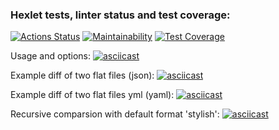 ### Hexlet tests, linter status and test coverage:
[![Actions Status](https://github.com/AlekseyIvanyukov/frontend-project-46/actions/workflows/hexlet-check.yml/badge.svg)](https://github.com/AlekseyIvanyukov/frontend-project-46/actions)
[![Maintainability](https://api.codeclimate.com/v1/badges/b905994ed73974b6da39/maintainability)](https://codeclimate.com/github/AlekseyIvanyukov/frontend-project-46/maintainability)
[![Test Coverage](https://api.codeclimate.com/v1/badges/b905994ed73974b6da39/test_coverage)](https://codeclimate.com/github/AlekseyIvanyukov/frontend-project-46/test_coverage)

Usage and options:
[![asciicast](https://asciinema.org/a/wDR0bADFRwHlKfnPO8Gh6xv7y.svg)](https://asciinema.org/a/wDR0bADFRwHlKfnPO8Gh6xv7y)

Example diff of two flat files (json):
[![asciicast](https://asciinema.org/a/L3lGGflsq5xfJRk8bXkcTXtNc.svg)](https://asciinema.org/a/L3lGGflsq5xfJRk8bXkcTXtNc)

Example diff of two flat files yml (yaml):
[![asciicast](https://asciinema.org/a/xfPrBXtFrUwfwBbJAbmG97Tr2.svg)](https://asciinema.org/a/xfPrBXtFrUwfwBbJAbmG97Tr2)

Recursive comparsion with default format 'stylish':
[![asciicast](https://asciinema.org/a/1z4oOADHkTYNHBFONa4t5jkkm.svg)](https://asciinema.org/a/1z4oOADHkTYNHBFONa4t5jkkm)